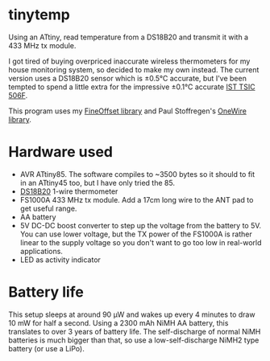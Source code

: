 # tinytemp
Using an ATtiny, read temperature from a DS18B20 and transmit it with a 433 MHz tx module.

I got tired of buying overpriced inaccurate wireless thermometers for my house monitoring system, so decided to make my own instead. The current version uses a DS18B20 sensor which is ±0.5°C accurate, but I've been tempted to spend a little extra for the impressive ±0.1°C accurate [IST TSIC 506F](http://se.farnell.com/ist-innovative-sensor-technology/tsic-506f-to92/sensor-temp-digital--0-1k-to92/dp/2191826).

This program uses my [FineOffset library](https://github.com/zagor/FineOffset) 
and Paul Stoffregen's [OneWire library](https://github.com/PaulStoffregen/OneWire.git).

# Hardware used

* AVR ATtiny85. The software compiles to ~3500 bytes so it should to fit in an ATtiny45 too, but I have only tried the 85.
* [DS18B20](https://www.maximintegrated.com/en/products/analog/sensors-and-sensor-interface/DS18B20.html) 1-wire thermometer
* FS1000A 433 MHz tx module. Add a 17cm long wire to the ANT pad to get useful range.
* AA battery
* 5V DC-DC boost converter to step up the voltage from the battery to 5V. You can use lower voltage, but the TX power of the FS1000A is rather linear to the supply voltage so you don't want to go too low in real-world applications.
* LED as activity indicator

# Battery life

This setup sleeps at around 90 µW and wakes up every 4 minutes to draw 10 mW for half a second. Using a 2300 mAh NiMH AA battery, this translates to over 3 years of battery life. The self-discharge of normal NiMH batteries is much bigger than that, so use a low-self-discharge NiMH2 type battery (or use a LiPo).

